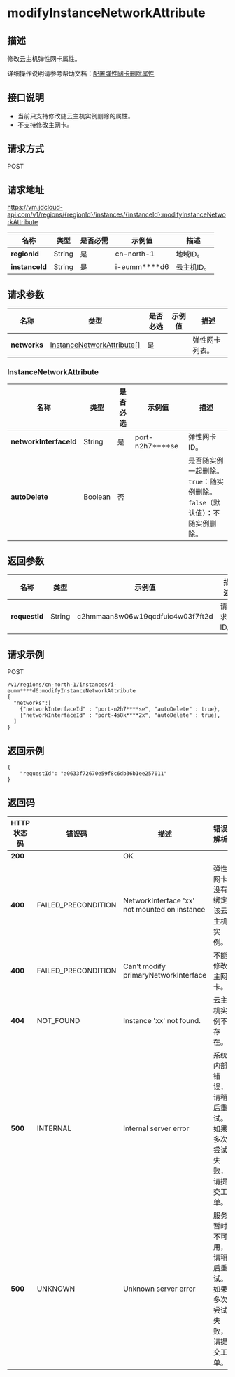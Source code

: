 # modifyInstanceNetworkAttribute


## 描述

修改云主机弹性网卡属性。

详细操作说明请参考帮助文档：[配置弹性网卡删除属性](https://docs.jdcloud.com/cn/virtual-machines/configurate-eni-delete-attributes)

## 接口说明
- 当前只支持修改随云主机实例删除的属性。
- 不支持修改主网卡。


## 请求方式
POST

## 请求地址
https://vm.jdcloud-api.com/v1/regions/{regionId}/instances/{instanceId}:modifyInstanceNetworkAttribute

|名称|类型|是否必需|示例值|描述|
|---|---|---|---|---|
|**regionId**|String|是|cn-north-1|地域ID。|
|**instanceId**|String|是|i-eumm****d6|云主机ID。|

## 请求参数
|名称|类型|是否必选|示例值|描述|
|---|---|---|---|---|
|**networks**|[InstanceNetworkAttribute[]](#instancenetworkattribute)|是| |弹性网卡列表。|

### <div id="InstanceNetworkAttribute">InstanceNetworkAttribute</div>
|名称|类型|是否必选|示例值|描述|
|---|---|---|---|---|
|**networkInterfaceId**|String|是|port-n2h7****se|弹性网卡ID。|
|**autoDelete**|Boolean|否| |是否随实例一起删除。<br>`true`：随实例删除。<br>`false`（默认值）：不随实例删除。|

## 返回参数
|名称|类型|示例值|描述|
|---|---|---|---|
|**requestId**|String|c2hmmaan8w06w19qcdfuic4w03f7ft2d|请求ID。|



## 请求示例
POST

```
/v1/regions/cn-north-1/instances/i-eumm****d6:modifyInstanceNetworkAttribute
{
  "networks":[
    {"networkInterfaceId" : "port-n2h7****se", "autoDelete" : true},
    {"networkInterfaceId" : "port-4s8k****2x", "autoDelete" : true},
  ]
}
```



## 返回示例
```
{
    "requestId": "a0633f72670e59f8c6db36b1ee257011"
}
```

## 返回码
|HTTP状态码|错误码|描述|错误解析|
|---|---|---|---|
|**200**||OK||
|**400**|FAILED_PRECONDITION|NetworkInterface 'xx' not mounted on instance|弹性网卡没有绑定该云主机实例。|
|**400**|FAILED_PRECONDITION|Can't modify primaryNetworkInterface|不能修改主网卡。|
|**404**|NOT_FOUND|Instance 'xx' not found.|云主机实例不存在。|
|**500**|INTERNAL|Internal server error|系统内部错误，请稍后重试。如果多次尝试失败，请提交工单。|
|**500**|UNKNOWN|Unknown server error|服务暂时不可用，请稍后重试。如果多次尝试失败，请提交工单。|
